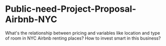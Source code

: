 # Public-need-Project-Proposal-Airbnb-NYC
What's the relationship between pricing and variables like location and type of room in NYC Airbnb renting places? How to invest smart in this business?
